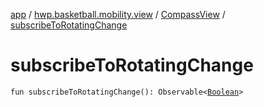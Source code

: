 [app](../../index.md) / [hwp.basketball.mobility.view](../index.md) / [CompassView](index.md) / [subscribeToRotatingChange](.)

# subscribeToRotatingChange

`fun subscribeToRotatingChange(): Observable<`[`Boolean`](https://kotlinlang.org/api/latest/jvm/stdlib/kotlin/-boolean/index.html)`>`